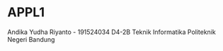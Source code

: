 # APPL1 
  Andika Yudha Riyanto - 191524034
  D4-2B Teknik Informatika 
  Politeknik Negeri Bandung
 